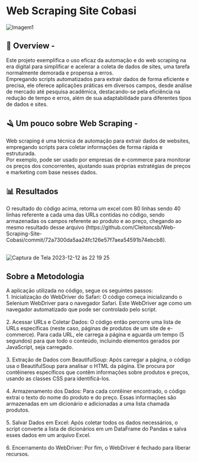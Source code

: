 <h1> Web Scraping Site Cobasi </h1>


![Imagem1](https://github.com/Cleitoncsb/meu-Portfolio/assets/142935223/b9bf12f2-c1a3-46af-a8a8-b2fade673657)


 <h2> 📌 Overview  - </h2>
 
 Este projeto exemplifica o uso eficaz da automação e do web scraping na era digital para simplificar e 
 acelerar a coleta de dados de sites, uma tarefa normalmente demorada e propensa a erros. <br>
 Empregando scripts automatizados 
 para extrair dados de forma eficiente e precisa, ele oferece aplicações práticas em diversos campos, desde análise de mercado até pesquisa 
 acadêmica, destacando-se pela eficiência na redução de tempo e erros, além de sua adaptabilidade para diferentes tipos de dados e sites.

<h2> 🪒 Um pouco sobre Web Scraping - </h2>

Web scraping é uma técnica de automação para extrair dados de websites, empregando scripts para coletar informações de forma rápida e estruturada.<br>
Por exemplo, pode ser usado por empresas de e-commerce para monitorar os preços dos concorrentes, ajustando suas próprias estratégias de preços e marketing com base nesses dados. 

<h2> 📊 Resultados </h2>
O resultado do código acima, retorna um excel com 80 linhas sendo 40 linhas referente a cada uma das URLs contidas no código, sendo armazenadas 
os campos referente ao produto e ao preço, chegando ao mesmo resultado desse arquivo (https://github.com/Cleitoncsb/Web-Scraping-Site-Cobasi/commit/72a7300da5aa24fc126e57f7aea54591b74ebcb8).<br>
<br>

![Captura de Tela 2023-12-12 às 22 19 25](https://github.com/Cleitoncsb/Analise-de-Dados-de-uma-Cafeteria-com-Python/assets/142935223/cf4a7c5f-6d65-49a5-b907-faee89cc7470)
<br>

<h2> Sobre a Metodologia </h2>
A aplicaçāo utilizada no código, segue os seguintes passos:<br>
1. Inicialização do WebDriver do Safari: O código começa inicializando o Selenium WebDriver para o navegador Safari. 
Este WebDriver age como um navegador automatizado que pode ser controlado pelo script. <br>
<br>
2. Acessar URLs e Coletar Dados: O código então percorre uma lista de URLs específicas (neste caso, páginas de produtos de um site de e-commerce). 
Para cada URL, ele carrega a página e aguarda um tempo (5 segundos) para que todo o conteúdo, incluindo elementos gerados por JavaScript, seja carregado.<br>
<br>
3. Extração de Dados com BeautifulSoup: Após carregar a página, o código usa o BeautifulSoup para analisar o HTML da página. Ele procura por contêineres 
específicos que contêm informações sobre produtos e preços, usando as classes CSS para identificá-los.<br>
<br>
4. Armazenamento dos Dados: Para cada contêiner encontrado, o código extrai o texto do nome do produto e do preço. Essas informações são armazenadas em um 
dicionário e adicionadas a uma lista chamada produtos.<br>
<br>
5. Salvar Dados em Excel: Após coletar todos os dados necessários, o script converte a lista de dicionários em um DataFrame do Pandas e salva esses dados em um arquivo Excel.<br>
<br>
6. Encerramento do WebDriver: Por fim, o WebDriver é fechado para liberar recursos.<br>
